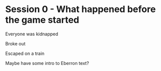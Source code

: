 # Session 0 - What happened before the game started

Everyone was kidnapped

Broke out

Escaped on a train

Maybe have some intro to Eberron text?